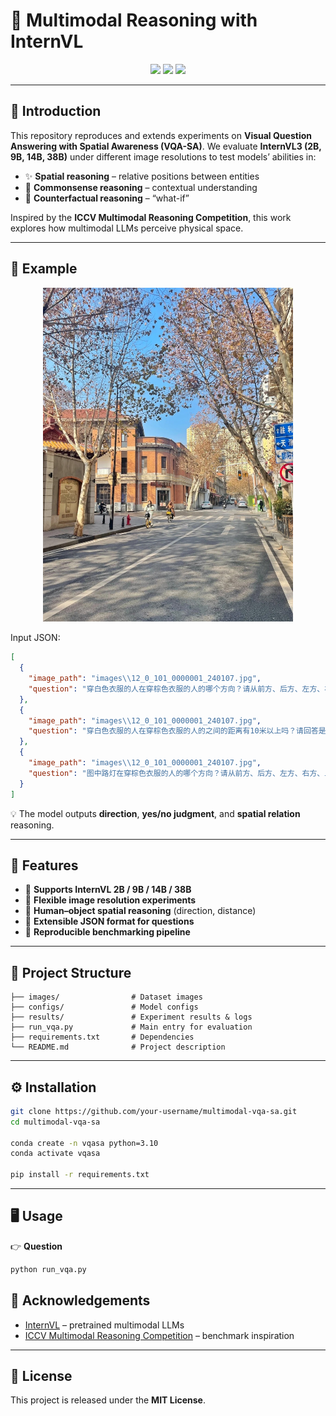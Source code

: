 # 🌌 Multimodal Reasoning with InternVL

<p align="center">  
  <img src="https://img.shields.io/badge/Model-InternVL-blueviolet?style=for-the-badge"/>  
  <img src="https://img.shields.io/badge/Task-VQA--SA-green?style=for-the-badge"/>  
  <img src="https://img.shields.io/badge/Competition-ICCV%20Multimodal%20Reasoning-orange?style=for-the-badge"/>  
</p>  

---

## 📖 Introduction

This repository reproduces and extends experiments on **Visual Question Answering with Spatial Awareness (VQA-SA)**.
We evaluate **InternVL3 (2B, 9B, 14B, 38B)** under different image resolutions to test models’ abilities in:

- ✨ **Spatial reasoning** – relative positions between entities  
- 🧠 **Commonsense reasoning** – contextual understanding  
- 🔮 **Counterfactual reasoning** – “what-if”

Inspired by the **ICCV Multimodal Reasoning Competition**, this work explores how multimodal LLMs perceive physical space.

---

## 🎯 Example

<p align="center">  
  <img src="images/12_0_101_0000001_240107.jpg" width="400"/>  
</p>  

Input JSON:

```json
[
  {
    "image_path": "images\\12_0_101_0000001_240107.jpg",
    "question": "穿白色衣服的人在穿棕色衣服的人的哪个方向？请从前方、后方、左方、右方、上方、下方、左前方、右前方、左后方、右后方中选择"
  },
  {
    "image_path": "images\\12_0_101_0000001_240107.jpg",
    "question": "穿白色衣服的人在穿棕色衣服的人的之间的距离有10米以上吗？请回答是或否"
  },
  {
    "image_path": "images\\12_0_101_0000001_240107.jpg",
    "question": "图中路灯在穿棕色衣服的人的哪个方向？请从前方、后方、左方、右方、上方、下方、左前方、右前方、左后方、右后方中选择"
  }
]
```

💡 The model outputs **direction**, **yes/no judgment**, and **spatial relation** reasoning.

---

## 🚀 Features

* 🔹 **Supports InternVL 2B / 9B / 14B / 38B**
* 🔹 **Flexible image resolution experiments**
* 🔹 **Human–object spatial reasoning** (direction, distance)
* 🔹 **Extensible JSON format for questions**
* 🔹 **Reproducible benchmarking pipeline**

---

## 📂 Project Structure

```
├── images/                # Dataset images
├── configs/               # Model configs
├── results/               # Experiment results & logs
├── run_vqa.py             # Main entry for evaluation
├── requirements.txt       # Dependencies
└── README.md              # Project description
```

---

## ⚙️ Installation

```bash
git clone https://github.com/your-username/multimodal-vqa-sa.git
cd multimodal-vqa-sa

conda create -n vqasa python=3.10
conda activate vqasa

pip install -r requirements.txt
```

---

## 🖥️ Usage

👉 **Question**

```bash
python run_vqa.py
```


## 🌟 Acknowledgements

* [InternVL](https://github.com/OpenGVLab/InternVL) – pretrained multimodal LLMs
* [ICCV Multimodal Reasoning Competition](https://lens4mllms.github.io/mars2-workshop-iccv2025/) – benchmark inspiration

---

## 📜 License

This project is released under the **MIT License**.

